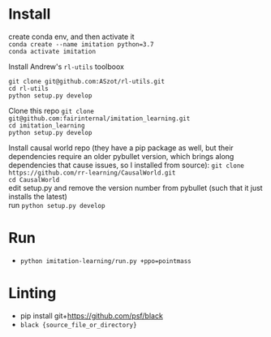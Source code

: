 # Install
create conda env, and then activate it  
`conda create --name imitation python=3.7`  
`conda activate imitation`

Install Andrew's `rl-utils` toolboox

`git clone git@github.com:ASzot/rl-utils.git`  
`cd rl-utils`  
`python setup.py develop`

Clone this repo  `git clone git@github.com:fairinternal/imitation_learning.git`  
`cd imitation_learning`   
`python setup.py develop`

Install causal world repo (they have a pip package as well, but their dependencies require an older pybullet version, 
which brings along dependencies that cause issues, so I installed from source):
`git clone https://github.com/rr-learning/CausalWorld.git`  
`cd CausalWorld`  
edit setup.py and remove the version number from pybullet (such that it just installs the latest)  
run `python setup.py develop`

# Run
* `python imitation-learning/run.py +ppo=pointmass`

# Linting 
* pip install git+https://github.com/psf/black
* `black {source_file_or_directory}`
